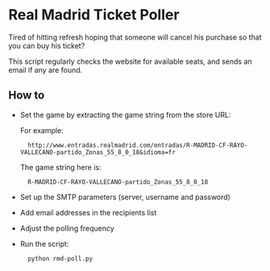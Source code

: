 Real Madrid Ticket Poller
========================

Tired of hitting refresh hoping that someone will cancel his purchase so that you can buy his ticket?

This script regularly checks the website for available seats, and sends an email if any are found.


## How to

- Set the game by extracting the game string from the store URL:

	For example:

		http://www.entradas.realmadrid.com/entradas/R-MADRID-CF-RAYO-VALLECANO-partido_Zonas_55_8_0_18&idioma=fr

	The game string here is:

		R-MADRID-CF-RAYO-VALLECANO-partido_Zonas_55_8_0_18

- Set up the SMTP parameters (server, username and password)

- Add email addresses in the recipients list

- Adjust the polling frequency

- Run the script:

		python rmd-poll.py



